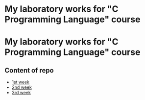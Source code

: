 # My laboratory works for "C Programming Language" course

# My laboratory works for "C Programming Language" course

## Content of repo
- [1st week](https://github.com/Sadykhzadeh/c-labs/tree/master/lab1)
- [2nd week](https://github.com/Sadykhzadeh/c-labs/tree/master/lab2)
- [3rd week](https://github.com/Sadykhzadeh/c-labs/tree/master/lab3)
